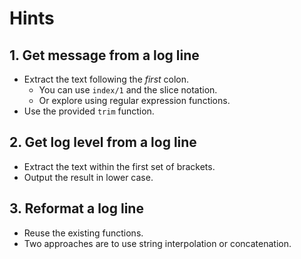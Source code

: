 # Hints

## 1. Get message from a log line

- Extract the text following the _first_ colon.
  - You can use `index/1` and the slice notation.
  - Or explore using regular expression functions.
- Use the provided `trim` function.

## 2. Get log level from a log line

- Extract the text within the first set of brackets.
- Output the result in lower case.

## 3. Reformat a log line

- Reuse the existing functions.
- Two approaches are to use string interpolation or concatenation.
